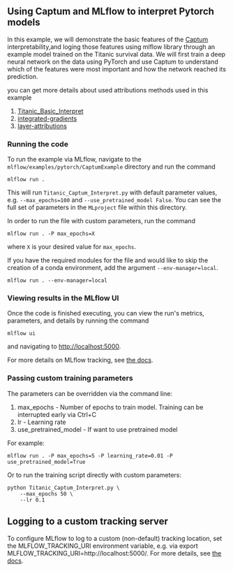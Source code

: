 ## Using Captum and MLflow to interpret Pytorch models

In this example, we will demonstrate the basic features of the [Captum](https://captum.ai/) interpretability,and loging those features using mlflow library through an example model trained on the Titanic survival data.
We will first train a deep neural network on the data using PyTorch and use Captum to understand which of the features were most important and how the network reached its prediction.

you can get more details about used attributions methods used in this example

1. [Titanic_Basic_Interpret](https://captum.ai/tutorials/Titanic_Basic_Interpret)
2. [integrated-gradients](https://captum.ai/docs/algorithms#primary-attribution)
3. [layer-attributions](https://captum.ai/docs/algorithms#layer-attribution)


### Running the code
To run the example via MLflow, navigate to the `mlflow/examples/pytorch/CaptumExample` directory and run the command

```
mlflow run .
```

This will run `Titanic_Captum_Interpret.py` with default parameter values, e.g.  `--max_epochs=100` and `--use_pretrained_model False`. You can see the full set of parameters in the `MLproject` file within this directory.

In order to run the file with custom parameters, run the command

```
mlflow run . -P max_epochs=X
```

where `X` is your desired value for `max_epochs`.

If you have the required modules for the file and would like to skip the creation of a conda environment, add the argument `--env-manager=local`.

```
mlflow run . --env-manager=local
```
### Viewing results in the MLflow UI

Once the code is finished executing, you can view the run's metrics, parameters, and details by running the command

```
mlflow ui
```

and navigating to [http://localhost:5000](http://localhost:5000).

For more details on MLflow tracking, see [the docs](https://www.mlflow.org/docs/latest/tracking.html#mlflow-tracking).

### Passing custom training parameters

The parameters can be overridden via the command line:

1. max_epochs - Number of epochs to train model. Training can be interrupted early via Ctrl+C
2. lr - Learning rate
3. use_pretrained_model - If want to use pretrained model

For example:
```
mlflow run . -P max_epochs=5 -P learning_rate=0.01 -P use_pretrained_model=True
```
Or to run the training script directly with custom parameters:

```
python Titanic_Captum_Interpret.py \
    --max_epochs 50 \
    --lr 0.1
```


## Logging to a custom tracking server
To configure MLflow to log to a custom (non-default) tracking location, set the MLFLOW_TRACKING_URI environment variable, e.g. via export MLFLOW_TRACKING_URI=http://localhost:5000/. For more details, see [the docs](https://mlflow.org/docs/latest/tracking.html#where-runs-are-recorded).